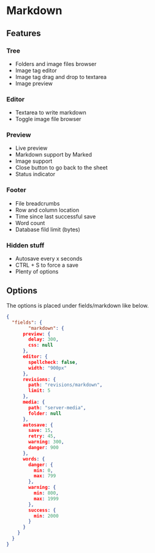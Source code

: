 # Markdown

## Features

### Tree

- Folders and image files browser
- Image tag editor
- Image tag drag and drop to textarea
- Image preview

### Editor

- Textarea to write markdown
- Toggle image file browser

### Preview

- Live preview
- Markdown support by Marked
- Image support
- Close button to go back to the sheet
- Status indicator

### Footer

- File breadcrumbs
- Row and column location
- Time since last successful save
- Word count
- Database fild limit (bytes)

### Hidden stuff

- Autosave every x seconds
- CTRL + S to force a save
- Plenty of options

## Options

The options is placed under fields/markdown like below.

```json
{
  "fields": {
		"markdown": {
      preview: {
        delay: 300,
        css: null
      },
      editor: {
        spellcheck: false,
        width: "900px"
      },
      revisions: {
        path: "revisions/markdown",
        limit: 5
      },
      media: {
        path: "server-media",
        folder: null
      },
      autosave: {
        save: 15,
        retry: 45,
        warning: 300,
        danger: 900
      },
      words: {
        danger: {
          min: 0,
          max: 799
        },
        warning: {
          min: 800,
          max: 1999
        },
        success: {
          min: 2000
        }
      }
    }
  }
}
```